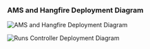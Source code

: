 ### AMS and Hangfire Deployment Diagram

![AMS and Hangfire Deployment Diagram](embed:AMSDeploymentDiagram)

![Runs Controller Deployment Diagram](embed:RunsControllerDeploymentDiagram)